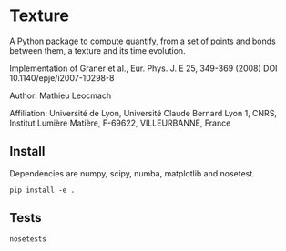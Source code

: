 # Texture

A Python package to compute quantify, from a set of points and bonds between them, a texture and its time evolution.

Implementation of Graner et al., Eur. Phys. J. E 25, 349-369 (2008) DOI 10.1140/epje/i2007-10298-8

Author: Mathieu Leocmach

Affiliation: Université de Lyon, Université Claude Bernard Lyon 1, CNRS, Institut Lumière Matière, F-69622, VILLEURBANNE, France

## Install

Dependencies are numpy, scipy, numba, matplotlib and nosetest.

    pip install -e .
   
## Tests

    nosetests
